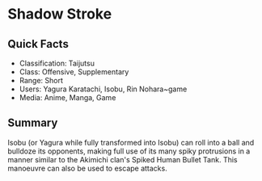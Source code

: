 # Shadow Stroke

## Quick Facts
- Classification: Taijutsu
- Class: Offensive, Supplementary
- Range: Short
- Users: Yagura Karatachi, Isobu, Rin Nohara~game
- Media: Anime, Manga, Game

## Summary
Isobu (or Yagura while fully transformed into Isobu) can roll into a ball and bulldoze its opponents, making full use of its many spiky protrusions in a manner similar to the Akimichi clan's Spiked Human Bullet Tank. This manoeuvre can also be used to escape attacks.

